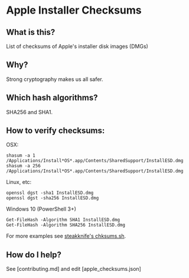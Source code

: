 # Apple Installer Checksums

## What is this?

List of checksums of Apple's installer disk images (DMGs)

## Why?

Strong cryptography makes us all safer.

## Which hash algorithms?

SHA256 and SHA1.

## How to verify checksums:

OSX:

````
shasum -a 1 /Applications/Install*OS*.app/Contents/SharedSupport/InstallESD.dmg
shasum -a 256 /Applications/Install*OS*.app/Contents/SharedSupport/InstallESD.dmg
````

Linux, etc:
````
openssl dgst -sha1 InstallESD.dmg
openssl dgst -sha256 InstallESD.dmg
````

Windows 10 (PowerShell 3+)
````
Get-FileHash -Algorithm SHA1 InstallESD.dmg
Get-FileHash -Algorithm SHA256 InstallESD.dmg
````

For more examples see [steakknife's chksums.sh](https://gist.github.com/steakknife/1807195).

## How do I help?

See [contributing.md] and edit [apple_checksums.json]
